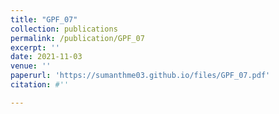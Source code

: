 ```yaml
---
title: "GPF_07"
collection: publications
permalink: /publication/GPF_07
excerpt: ''
date: 2021-11-03
venue: ''
paperurl: 'https://sumanthme03.github.io/files/GPF_07.pdf'
citation: #''

---
```


[Download paper here]: (https://sumanthme03.github.io/files/GPF_07.pdf)







